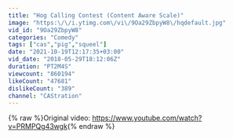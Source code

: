 ```yaml
---
title: "Hog Calling Contest (Content Aware Scale)"
image: "https:\/\/i.ytimg.com\/vi\/9Oa29ZbpyW8\/hqdefault.jpg"
vid_id: "9Oa29ZbpyW8"
categories: "Comedy"
tags: ["cas","pig","squeel"]
date: "2021-10-19T12:17:35+03:00"
vid_date: "2018-05-29T18:12:06Z"
duration: "PT2M4S"
viewcount: "860194"
likeCount: "47681"
dislikeCount: "389"
channel: "CAStration"
---
```

{% raw %}Original video: <a rel="nofollow" target="blank" href="https://www.youtube.com/watch?v=PRMPQg43wgk">https://www.youtube.com/watch?v=PRMPQg43wgk</a>{% endraw %}
